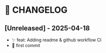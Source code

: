 # 📅 CHANGELOG

## [Unreleased] - 2025-04-18


- ✨ feat: Adding readme & github workflow CI
- 🔸 first commit

